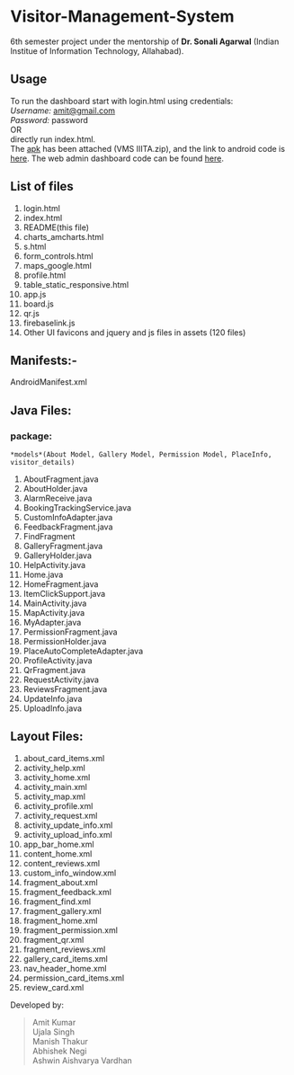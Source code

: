 # Visitor-Management-System
6th semester project under the mentorship of **Dr. Sonali Agarwal** (Indian Institue of Information Technology, Allahabad).

## Usage
To run the dashboard start with login.html using credentials:  
*Username:* amit@gmail.com  
*Password:* password  
OR  
directly run index.html.  
The [apk](https://github.com/vardhanaav/Visitor-Management-System/blob/master/VMS%20IIITA.zip) has been attached (VMS IIITA.zip), and the link to android code is [here](https://drive.google.com/file/d/1rXtqlZcwp7SBIWN98-NId66g1f0zHLg5/view). The web admin dashboard code can be found [here](https://drive.google.com/file/d/1GtT0GezXR0tI1BBbqBEbIqyqV7pTSVYG/view).


## List of files
1. login.html
2. index.html
3. README(this file)
4. charts_amcharts.html
5. s.html
6. form_controls.html
7. maps_google.html
8. profile.html
9. table_static_responsive.html
10. app.js
11. board.js
12. qr.js
13. firebaselink.js
14. Other UI favicons and jquery and js files in assets (120 files)

## Manifests:- 
AndroidManifest.xml

## Java Files:
### package: 
`*models*(About Model, Gallery Model, Permission Model, PlaceInfo, visitor_details)`  
1. AboutFragment.java  
2. AboutHolder.java  
3. AlarmReceive.java  
4. BookingTrackingService.java  
5. CustomInfoAdapter.java  
6. FeedbackFragment.java  
7. FindFragment  
8. GalleryFragment.java  
9. GalleryHolder.java  
10. HelpActivity.java  
11. Home.java  
12. HomeFragment.java  
13. ItemClickSupport.java  
14. MainActivity.java  
15. MapActivity.java  
16. MyAdapter.java  
17. PermissionFragment.java  
18. PermissionHolder.java  
19. PlaceAutoCompleteAdapter.java  
20. ProfileActivity.java  
21. QrFragment.java  
22. RequestActivity.java  
23. ReviewsFragment.java  
24. UpdateInfo.java  
25. UploadInfo.java  

## Layout Files:
1. about_card_items.xml  
2. activity_help.xml  
3. activity_home.xml  
4. activity_main.xml  
5. activity_map.xml  
6. activity_profile.xml  
7. activity_request.xml  
8. activity_update_info.xml  
9. activity_upload_info.xml  
10. app_bar_home.xml  
11. content_home.xml  
12. content_reviews.xml  
13. custom_info_window.xml  
14. fragment_about.xml
15. fragment_feedback.xml
16. fragment_find.xml
17. fragment_gallery.xml
18. fragment_home.xml
19. fragment_permission.xml
20. fragment_qr.xml
21. fragment_reviews.xml
22. gallery_card_items.xml
23. nav_header_home.xml
24. permission_card_items.xml
25. review_card.xml
    
Developed by:
> Amit Kumar  
> Ujala Singh  
> Manish Thakur  
> Abhishek Negi    
> Ashwin Aishvarya Vardhan  
